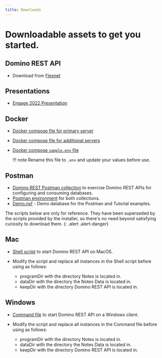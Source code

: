 ```yaml
---
title: Downloads
---
```


# Downloadable assets to get you started.

## Domino REST API

- Download from [Flexnet](https://hclsoftware.flexnetoperations.com/)

## Presentations

- [Engage 2022 Presentation](../assets/downloads/De22%20Project%20KEEP.pdf)

## Docker

- [Docker compose file for primary server](../assets/downloads/docker-compose-primary.yml)
- [Docker compose file for additional servers](../assets/downloads/docker-compose-secondary.yml)
- [Docker compose `sample.env` file](../assets/downloads/sample.env)

  !!! note
  Rename this file to `.env` and update your values before use.

## Postman

- [Domino REST Postman collection](../assets/downloads/Domino%20REST%20API%20Postman%20Collection.json) to exercise Domino REST APIs for configuring and consuming databases.
- [Postman environment](../assets/downloads/Domino%20REST%20API%20Postman%20Environment.json) for both collections.
- [Demo.nsf](../assets/downloads/Demo.nsf) - Demo database for the Postman and Tutorial examples.

The scripts below are only for reference. They have been superseded by the scripts provided by the installer, so there's no need beyond satisfying curiosity to download them.
{: .alert .alert-danger}

## Mac

- [Shell script](../assets/downloads/macClient.sh) to start Domino REST API on MacOS.
- Modify the script and replace all instances in the Shell script before using as follows:

  - programDir with the directory Notes is located in.
  - dataDir with the directory the Notes Data is located in.
  - keepDir with the directory Domino REST API is located in.

## Windows

- [Command file](../assets/downloads/winClient.cmd) to start Domino REST API on a Windows client.
- Modify the script and replace all instances in the Command file before using as follows:

  - programDir with the directory Notes is located in.
  - dataDir with the directory the Notes Data is located in.
  - keepDir with the directory Domino REST API is located in.
